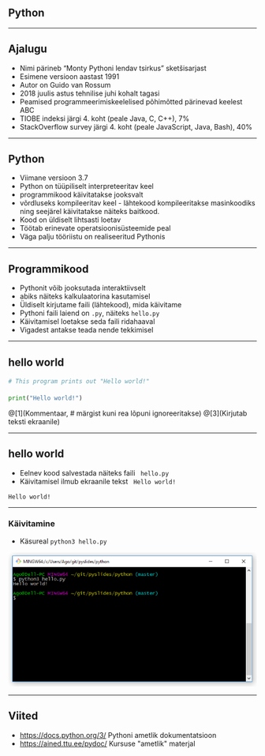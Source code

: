 ## Python

---

## Ajalugu

- Nimi pärineb “Monty Pythoni lendav tsirkus” sketšisarjast
- Esimene versioon aastast 1991
- Autor on Guido van Rossum
- 2018 juulis astus tehnilise juhi kohalt tagasi
- Peamised programmeerimiskeelelised põhimõtted pärinevad keelest ABC
- TIOBE indeksi järgi 4. koht (peale Java, C, C++), 7%
- StackOverflow survey järgi 4. koht (peale JavaScript, Java, Bash), 40%

---

## Python

- Viimane versioon 3.7
- Python on tüüpiliselt interpreteeritav keel
 - programmikood käivitatakse jooksvalt
 - võrdluseks kompileeritav keel - lähtekood kompileeritakse masinkoodiks 
   ning seejärel käivitatakse näiteks baitkood.
- Kood on üldiselt lihtsasti loetav
- Töötab erinevate operatsioonisüsteemide peal
- Väga palju tööriistu on realiseeritud Pythonis

---

## Programmikood

- Pythonit võib jooksutada interaktiivselt
 - abiks näiteks kalkulaatorina kasutamisel
- Üldiselt kirjutame faili (lähtekood), mida käivitame
- Pythoni faili laiend on `.py`, näiteks `hello.py`
- Käivitamisel loetakse seda faili ridahaaval
- Vigadest antakse teada nende tekkimisel

---

## hello world

```python
# This program prints out "Hello world!"

print("Hello world!")
```

@[1](Kommentaar, # märgist kuni rea lõpuni ignoreeritakse)
@[3](Kirjutab teksti ekraanile)

---

## hello world

- Eelnev kood salvestada näiteks faili ` hello.py`
- Käivitamisel ilmub ekraanile tekst ` Hello world!`

```text
Hello world!
```

---

### Käivitamine

- Käsureal `python3 hello.py`

![Execution](python/execution.png)

---

## Viited

- https://docs.python.org/3/ Pythoni ametlik dokumentatsioon
- https://ained.ttu.ee/pydoc/ Kursuse "ametlik" materjal